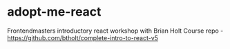 # adopt-me-react
Frontendmasters introductory react workshop with Brian Holt
Course repo - https://github.com/btholt/complete-intro-to-react-v5
